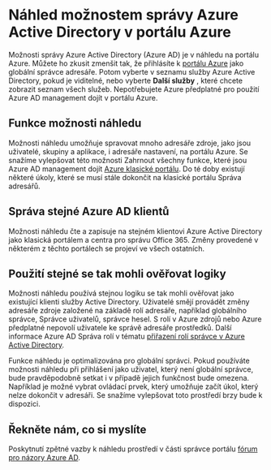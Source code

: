 <properties
    pageTitle="Azure Active Directory náhled explainer | Microsoft Azure"
    description="Téma, které vysvětluje rozdíly mezi Azure Active Directory v portálu klasické a náhled Azure Active Directory v portálu Azure."
    services="active-directory"
    documentationCenter=""
    authors="curtand"
    manager="femila"
    editor=""/>

<tags
    ms.service="active-directory"
    ms.workload="identity"
    ms.tgt_pltfrm="na"
    ms.devlang="na"
    ms.topic="article"
    ms.date="09/12/2016"
    ms.author="curtand"/>


# <a name="preview-of-the-azure-active-directory-management-experience-in-the-azure-portal"></a>Náhled možnostem správy Azure Active Directory v portálu Azure

Možnosti správy Azure Active Directory (Azure AD) je v náhledu na portálu Azure. Můžete ho zkusit zmenšit tak, že přihlásíte k [portálu Azure](https://portal.azure.com) jako globální správce adresáře. Potom vyberte v seznamu služby Azure Active Directory, pokud je viditelné, nebo vyberte **Další služby** , které chcete zobrazit seznam všech služeb. Nepotřebujete Azure předplatné pro použití Azure AD management dojít v portálu Azure.


## <a name="capabilities-of-the-preview-experience"></a>Funkce možnosti náhledu

Možnosti náhledu umožňuje spravovat mnoho adresáře zdroje, jako jsou uživatelé, skupiny a aplikace, i adresáře nastavení, na portálu Azure. Se snažíme vylepšovat této možnosti Zahrnout všechny funkce, které jsou Azure AD management dojít [Azure klasické portálu](https://manage.windowsazure.com). Do té doby existují některé úkoly, které se musí stále dokončit na klasické portálu Správa adresářů.

## <a name="manage-the-same-azure-ad-tenants"></a>Správa stejné Azure AD klientů

Možnosti náhledu čte a zapisuje na stejném klientovi Azure Active Directory jako klasická portálem a centra pro správu Office 365. Změny provedené v některém z těchto portálech se projeví ve všech ostatních.

## <a name="use-the-same-authorization-logic"></a>Použití stejné se tak mohli ověřovat logiky

Možnosti náhledu používá stejnou logiku se tak mohli ověřovat jako existující klienti služby Active Directory. Uživatelé smějí provádět změny adresáře zdroje založené na základě rolí adresáře, například globálního správce, Správce uživatelů, správce hesel. S rolí v Azure zdrojů nebo Azure předplatné nepovolí uživatele ke správě adresáře prostředků. Další informace Azure AD Správa rolí v tématu [přiřazení rolí správce v Azure Active Directory](active-directory-assign-admin-roles.md). 

Funkce náhledu je optimalizována pro globální správci. Pokud používáte možnosti náhledu při přihlášení jako uživatel, který není globální správce, bude pravděpodobně setkat i v případě jejich funkčnost bude omezena. Například je možné vybrat ovládací prvek, který umožňuje začít úkol, který nelze dokončit v adresáři. Se snažíme vylepšovat toto prostředí brzy bude k dispozici.
 
## <a name="tell-us-what-you-think"></a>Řekněte nám, co si myslíte

Poskytnutí zpětné vazby k náhledu prostředí v části správce portálu [fórum pro názory Azure AD](https://social.msdn.microsoft.com/Forums/home?forum=WindowsAzureAD&filter=alltypes&sort=lastpostdesc).
